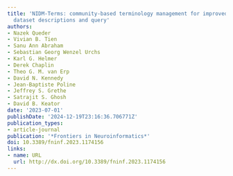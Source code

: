 ```yaml
---
title: 'NIDM-Terms: community-based terminology management for improved neuroimaging
  dataset descriptions and query'
authors:
- Nazek Queder
- Vivian B. Tien
- Sanu Ann Abraham
- Sebastian Georg Wenzel Urchs
- Karl G. Helmer
- Derek Chaplin
- Theo G. M. van Erp
- David N. Kennedy
- Jean-Baptiste Poline
- Jeffrey S. Grethe
- Satrajit S. Ghosh
- David B. Keator
date: '2023-07-01'
publishDate: '2024-12-19T23:16:36.706771Z'
publication_types:
- article-journal
publication: '*Frontiers in Neuroinformatics*'
doi: 10.3389/fninf.2023.1174156
links:
- name: URL
  url: http://dx.doi.org/10.3389/fninf.2023.1174156
---
```

